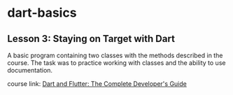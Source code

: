# dart-basics

## Lesson 3: Staying on Target with Dart

A basic program containing two classes with the methods described in the course. The task was to practice working with classes and the ability to use documentation.

course link: [Dart and Flutter: The Complete Developer's Guide
](https://www.udemy.com/course/dart-and-flutter-the-complete-developers-guide/?kw=dart&src=sac)